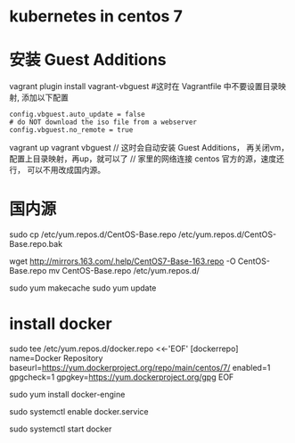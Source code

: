 # kubernetes in centos 7 

# 安装 Guest Additions

vagrant plugin install vagrant-vbguest
#这时在 Vagrantfile 中不要设置目录映射, 添加以下配置

```
config.vbguest.auto_update = false
# do NOT download the iso file from a webserver
config.vbguest.no_remote = true
```

vagrant up
vagrant vbguest
// 这时会自动安装 Guest Additions， 再关闭vm，配置上目录映射，再up，就可以了
// 家里的网络连接 centos 官方的源，速度还行， 可以不用改成国内源。


# 国内源

sudo cp /etc/yum.repos.d/CentOS-Base.repo /etc/yum.repos.d/CentOS-Base.repo.bak

wget http://mirrors.163.com/.help/CentOS7-Base-163.repo -O CentOS-Base.repo
mv CentOS-Base.repo /etc/yum.repos.d/

sudo yum makecache
sudo yum update

# install docker

sudo tee /etc/yum.repos.d/docker.repo <<-'EOF'
[dockerrepo]
name=Docker Repository
baseurl=https://yum.dockerproject.org/repo/main/centos/7/
enabled=1
gpgcheck=1
gpgkey=https://yum.dockerproject.org/gpg
EOF

sudo yum install docker-engine

sudo systemctl enable docker.service

sudo systemctl start docker
